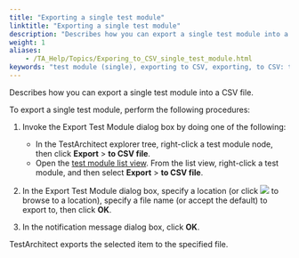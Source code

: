 ```yaml
--- 
title: "Exporting a single test module"
linktitle: "Exporting a single test module"
description: "Describes how you can export a single test module into a CSV file."
weight: 1
aliases: 
    - /TA_Help/Topics/Exporing_to_CSV_single_test_module.html
keywords: "test module (single), exporting to CSV, exporting, to CSV: test module (single), CSV"
---
```


Describes how you can export a single test module into a CSV file.

To export a single test module, perform the following procedures:

1.  Invoke the Export Test Module dialog box by doing one of the following:

    -   In the TestArchitect explorer tree, right-click a test module node, then click **Export** \> **to CSV file**.
    -   Open the [test module list view](/TA_Help/Topics/Listview_TM.html). From the list view, right-click a test module, and then select **Export** \> **to CSV file**.
2.  In the Export Test Module dialog box, specify a location \(or click ![](/images/TA_Help/Images/btn.browse-ellipsis.01.png) to browse to a location\), specify a file name \(or accept the default\) to export to, then click **OK**.

3.  In the notification message dialog box, click **OK**.


TestArchitect exports the selected item to the specified file.



